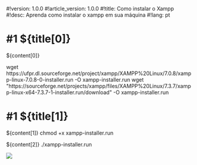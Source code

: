 #!version: 1.0.0
#!article_version: 1.0.0
#!title: Como instalar o Xampp
#!desc: Aprenda como instalar o xampp em sua máquina
#!lang: pt

# #1 ${title[0]}
${content[0]}

<only32>
	<cmd>wget https://ufpr.dl.sourceforge.net/project/xampp/XAMPP%20Linux/7.0.8/xampp-linux-7.0.8-0-installer.run -O xampp-installer.run</cmd>
</only32>
<only64>
	<cmd>wget "https://sourceforge.net/projects/xampp/files/XAMPP%20Linux/7.3.7/xampp-linux-x64-7.3.7-1-installer.run/download"	-O xampp-installer.run</cmd>
</only64>

# #1 ${title[1]}
${content[1]}
<cmd>chmod +x xampp-installer.run</cmd>

${content[2]}
<cmd sudo>./xampp-installer.run</cmd>

<img src='xampp.png'>

<scripts>
	<only32>
		<file src='script_x86.sh' name='install_xampp.sh'>
	</only32>
	<only64>
		<file src='script_64.sh' name='install_xampp.sh'>
	</only64>
</scripts>